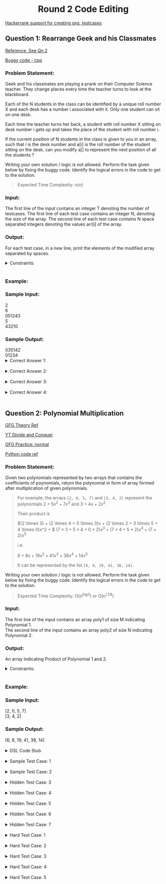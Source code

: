 <h1 align='center'> Round 2 Code Editing</h1>

[Hackerrank support for creating qns, testcases](https://support.hackerrank.com/hc/en-us/articles/223080547-Creating-a-Custom-Checker)

## Question 1: Rearrange Geek and his Classmates

[Reference. See Qn 2](https://practice.geeksforgeeks.org/contest/debugging/problems)

[Buggy code - cpp](https://ide.geeksforgeeks.org/PFWYVCLkbp)

<h3>Problem Statement:</h3>
<p>
Geek and his classmates are playing a prank on their
Computer Science teacher. They change places
every time the teacher turns to look at the
blackboard.

Each of the N students in the class can be identified
by a unique roll number X and each desk has a
number i associated with it. Only one student can sit
on one desk.

Each time the teacher turns her back, a student with
roll number X sitting on desk number i gets up and
takes the place of the student with roll number i.

If the current position of N students in the class is
given to you in an array, such that i is the desk
number and a[i] is the roll number of the student
sitting on the desk, can you modify a[] to represent
the next position of all the students ?

Writing your own solution / logic is not allowed. Perform
the task given below by fixing the buggy code.
Identify the logical errors in the code to get to the
solution.

>Expected Time Complexity: o(n)
</p>

<h3>Input:</h3>
<p>
The first line of the input contains an integer T denoting the number of testcases. The first line of
each test case contains an integer N, denoting the size of the array. The second line of each test
case contains N space separated integers denoting the values arr[i] of the array.</p>

<h3>Output:</h3>
<p>
For each test case, in a new line, print the elements of the modified array separated by spaces.
</p>

<details>
<summary>Constraints:</summary>

``` 1 <= T <= 10 
1 <= N <= 10^5 
0 <= arr[i] <= N-1
```
</details><br>

<h3>Example:</h3>
<h3>Sample Input:</h3>
2 <br>
6 <br>
051243 <br>
5 <br>
43210 <br>

<h3>Sample Output:</h3>
035142 <br>
01234 <br>


<details>
<summary>Correct Answer 1:</summary>

```cpp
#include <iostream>
using namespace std;

int main(){
	int t;
	// taking test case as input
	cin>>t;
	while(t--){
		int n;
		// taking n - size of array as input
		cin>>n;
		int a[n];
		// taking input for the array
		for(int i = 0 ;i<n;i++){
			cin>>a[i];
		}


		for(int i=0; i<n; i++){
		   a[i] = a[i] + (a[a[i] % n] % n) * n;	
		    
		}
		
		
        for(int i = 0; i < n; i++)
                a[i]= a[i] * 1 / n;
            
            
            
		for(int i = 0;i<n;i++)
			cout<<a[i]<<" ";
		cout<<"\n";
	}
}
```
</details><br>

<details>
<summary>Correct Answer 2:</summary>

```cpp
#include <bits/stdc++.h>
using namespace std;

int main(){
	int t;
	// taking test case as input
	cin>>t;
	while(t--){
		int n;
		// taking n - size of array as input
		cin>>n;
		int a[n], b[n];
		// taking input for the array
		for(int i = 0 ;i<n;i++){
			cin>>a[i];
		}


		for(int i = 0;i<n;i++){
			b[i] = a[a[i]];
		}
        for(int i = 0; i < n; i++)
            a[i] = a[i] * 1.0 / n;
            
		for(int i = 0;i<n;i++)
			cout<<b[i]<<" ";
		cout<<"\n";
	}
}
```
</details><br>

<details>
<summary>Correct Answer 3:</summary>

```cpp
#include <bits/stdc++.h>
using namespace std;

int main(){
	int t;
	// taking test case as input
	cin>>t;
	while(t--){
		int n;
		// taking n - size of array as input
		cin>>n;
		int a[n];
		// taking input for the array
		for(int i = 0 ;i<n;i++){
			cin>>a[i];
		}


		for(int i = 0;i<n;i++){
			a[i] = a[i] + (a[a[i]]%n) * n;
		}
		for(int i = 0;i<n;i++)
			cout<<a[i]/n<<" ";
		cout<<"\n";
	}
}
```
</details><br>

<details>
<summary>Correct Answer 4:</summary>

```cpp
#include <bits/stdc++.h>
using namespace std;

int main(){
	int t;
	// taking test case as input
	cin>>t;
	while(t--){
		int n;
		// taking n - size of array as input
		cin>>n;
		int a[n];
		// taking input for the array
		for(int i = 0 ;i<n;i++){
			cin>>a[i];
		}

		for(int i = 0;i<n;i++){
			a[i] = a[i]+(a[a[i]]%n)*n;
			// 5 + 3*n
		}
        for(int i = 0; i < n; i++)
            a[i] = a[i] * 1.0 / n;
            
		for(int i = 0;i<n;i++)
			cout<<a[i]<<" ";
		cout<<"\n";
	}
}
```
</details><br>

## Question 2: Polynomial Multiplication

[GFG Theory Ref](https://www.geeksforgeeks.org/multiply-two-polynomials-2/)

[YT Divide and Conquer](https://www.youtube.com/watch?v=6eFWMhS_PTA)

[GFG Practice: normal](https://www.geeksforgeeks.org/problems/multiply-two-polynomals0721/1?itm_source=geeksforgeeks&itm_medium=article&itm_campaign=bottom_sticky_on_article)

[Python code ref](https://jovian.com/indexkyou/python-divide-and-conquer-assignment)

<h3>Problem Statement:</h3>
<p>
Given two polynomials represented by two arrays that contains the coefficients of poynomials, return the polynomial in form of array formed after multiplication of given polynomials.

> For example, the arrays `[2, 0, 5, 7]` and `[3, 4, 2]` represent the polynomials $2 + 5x^2 + 7x^3$ and $3 + 4x + 2x^2$. 
> 
> Their product is 
>
> $(2 \times 3) + (2 \times 4 + 0 \times 3)x + (2 \times 2 + 3 \times 5 + 4 \times 0)x^2 + $
> $(7 \times 3 + 5 \times 4 + 0 \times 2)x^3 + (7 \times 4 + 5 \times 2)x^4 + (7 \times 2)x^5$ 
> 
> i.e. 
>
>$6 + 8x + 19x^2 + 41x^3 + 38x^4 + 14x^5$
> 
>It can be represented by the list `[6, 8, 19, 41, 38, 14]`.

Writing your own solution / logic is not allowed. Perform
the task given below by fixing the buggy code.
Identify the logical errors in the code to get to the
solution.

>Expected Time Complexity: O(n<sup>log3</sup>) or O(n<sup>1.58</sup>)
</p>

<h3>Input:</h3>
<p>
The first line of the input contains an array poly1 of size M indicating Polynomial 1.
<br>
The second line of the input contains an array poly2 of size N indicating Polynomial 2.
</p>

<h3>Output:</h3>
<p>
An array indicating Product of Polynomial 1 and 2.
</p>

<details>
<summary>Constraints:</summary>

``` 
1 ≤ M, N ≤ 100

1 ≤  poly1[i] , poly2[i]  ≤ 100
```
</details><br>

<h3>Example:</h3>
<h3>Sample Input:</h3>
[2, 0, 5, 7] <br>
[3, 4, 2] <br>

<h3>Sample Output:</h3>
[6, 8, 19, 41, 38, 14] <br>
<br>


<details>
<summary> DSL Code Stub</summary>

```
function(integer_array, multiply_polynomial, integer_array poly1, integer_array poly2, integer m, integer n)

integer(m) integer(n)

array(integer, poly1, m, single)

array(integer, poly2, n, single)

invoke(integer_array, product, multiply_polynomial, poly1, poly2, m, n)

print(integer_array,product)
```
</details><br>

<details>
<summary> Sample Test Case: 1 </summary>

```
4 3
2 0 5 7
3 4 2

6 8 19 41 38 14
```
</details><br>
<details>
<summary> Sample Test Case: 2 </summary>

```
4 3
1 0 3 2
2 0 4

2 0 10 4 12 8
```
</details><br>
<details>
<summary> Hidden Test Case: 3 </summary>

```
5 4
1 9 3 4 7
4 0 2 5

4 36 14 39 79 23 34 35
```
</details><br>
<details>
<summary> Hidden Test Case: 4 </summary>

```
3 3
0 0 0
3 4 2

0 0 0
```
</details><br>
<details>
<summary> Hidden Test Case: 5 </summary>

```
3 2
0 0 0
0 0

0 0 0
```
</details><br>
<details>
<summary> Hidden Test Case: 6 </summary>

```
5 4
2 0 5 7 5
3 4 2 1

6 8 19 43 53 39 17 5
```
</details><br>
<details>
<summary> Hidden Test Case: 7 </summary>

```
5 3
2 0 5 0 0
3 4 2

6 8 19 20 10
```
</details><br>

<details>
<summary> Hard Test Case: 1 </summary>

```
66 90

46 20 28 26 19 41 17 38 28 41 44 20 30 41 44 18 14 23 37 25 42 36 45 36 18 36 41 10 16 40 37 48 48 21 16 23 23 13 20 32 17 31 38 11 30 31 19 27 29 29 44 41 24 26 25 31 27 14 10 40 47 16 35 21 29 41

46 24 39 26 46 21 45 41 39 44 27 39 41 48 21 21 24 24 14 42 31 33 14 19 40 49 14 19 27 42 19 23 38 11 45 18 42 17 37 50 12 23 15 37 14 15 14 31 47 42 31 18 37 24 30 29 35 14 46 27 49 23 46 25 27 27 23 29 41 23 32 25 10 41 40 41 13 16 14 19 32 44 31 18 21 13 18 43 11 25

2116 2024 3562 3844 5226 5970 6961 8819 9223 11889 11866 13612 14481 16668 17469 16974 18280 18291 19487 20183 22021 23040 23965 23640 25151 26772 27898 26896 27178 30287 30265 31427 33632 33517 35371 33686 34311 35012 37149 39133 34685 38808 39167 39943 39620 40068 40303 40048 43401 43155 45811 46172 46934 46890 48481 49162 50486 51454 51073 52201 55079 55624 55913 56410 56427 57707 56695 57702 58744 58684 58505 57571 56488 57393 56953 56681 54906 53584 56028 54483 56825 55629 54130 54756 56585 53916 52040 54624 54325 55176 52519 51750 50143 50281 51569 46873 47570 46087 45935 46643 44291 43303 41595 42248 40559 38592 38386 38360 36618 36784 35777 34863 36185 34463 31997 31092 29377 29138 29406 28296 27150 25576 24948 24468 23510 22871 21231 20467 19943 19321 18648 17639 16854 16846 15637 14942 13430 13163 12429 11446 10841 9120 8598 8028 7365 6795 7050 5688 4455 4472 2743 3091 2607 1176 1025
```
</details><br>

<details>
<summary> Hard Test Case: 2 </summary>

```
77 75

14 25 11 43 29 30 17 16 41 12 40 22 29 24 18 38 28 29 14 22 36 44 49 18 27 14 44 24 37 22 39 17 26 42 12 36 30 38 35 13 39 18 24 28 17 15 32 19 27 19 11 15 11 12 28 20 17 50 31 26 27 35 50 10 33 42 15 50 48 34 10 14 36 48 23 32 20

22 34 43 50 50 48 26 21 42 32 11 23 24 27 46 11 22 42 18 50 20 22 33 14 50 42 48 19 40 42 19 21 35 23 43 10 23 27 35 30 23 14 37 27 41 33 15 13 40 17 45 28 23 42 43 25 23 27 15 33 16 12 24 28 40 27 24 50 12 22 41 31 18 15 33

308 1026 1694 3095 4523 5967 6905 7292 8590 8935 9214 10170 11222 11693 12102 12969 13737 15251 15118 15983 17126 17424 20073 19761 22065 22774 22572 24882 24315 28058 27284 27143 28635 28762 31216 30732 31672 32433 33341 34647 35447 36692 35935 36074 37317 38377 39215 39411 39271 40452 40541 40649 41810 40321 44375 42761 43209 44671 45736 47420 48627 47972 50961 49283 51483 53567 53243 53879 54147 55669 58531 57400 58338 57224 60452 60080 60433 58728 57582 56591 55442 56021 53305 52255 51718 51025 53479 50242 48845 48542 48413 48612 46769 46846 44963 42601 43251 42108 39671 40937 40113 38700 37895 34473 34805 34118 32780 34296 29967 30659 31306 29994 29710 27746 26056 26256 25464 25403 24657 23023 22467 23292 21224 20811 21288 19764 20302 19511 19162 18314 15785 17407 16569 13284 13609 13414 12345 10940 11531 11194 8929 7692 7596 6498 4563 4331 4134 3125 1599 1356 660

```
</details><br>

<details>
<summary> Hard Test Case: 3 </summary>

```
59 81

22 33 40 30 45 24 26 16 11 42 49 49 39 29 20 43 41 25 33 14 37 33 37 25 41 15 31 41 42 29 37 43 37 16 28 32 24 20 47 23 13 39 24 33 22 34 33 50 10 30 33 30 47 10 21 20 14 25 44

15 12 24 47 32 13 43 38 23 50 22 31 16 34 10 20 33 29 31 44 25 49 47 18 40 10 44 14 42 18 45 38 20 36 40 19 20 20 42 29 24 42 24 38 31 38 43 25 35 31 43 47 43 41 45 23 29 17 48 21 16 49 31 17 19 36 46 31 44 49 49 17 48 19 36 18 33 22 17 39 35

330 759 1524 2756 4250 4842 5823 6978 7419 8390 9528 10538 11703 13523 12782 14044 14457 15658 17562 18761 19307 20398 22124 22449 23779 23720 24719 25407 27037 27082 30033 31690 31965 33594 34208 34739 33920 36459 36005 37372 37848 39559 39829 40667 42464 43014 43490 45098 46937 47284 49970 48919 51596 52305 55203 54119 55544 53896 56578 55129 57300 57586 58059 56598 56699 57595 55855 57410 57617 58706 57365 59866 58153 59618 58594 57424 59798 58367 58613 58643 59494 57706 57271 54634 54467 53172 51598 48930 51318 50369 49565 46633 47263 44497 42854 43127 44480 41821 39840 39891 39534 37423 35680 35866 34647 31729 31359 30775 30676 26985 27664 26037 24264 23359 21462 21872 20771 20260 18845 19038 16782 16564 14979 14660 14235 12071 12641 10550 8861 7523 7488 6163 5328 3434 3755 2639 2213 2591 1540

```
</details><br>
<details>
<summary> Hard Test Case: 4 </summary>

```
88 77

15 33 42 33 33 29 45 49 26 25 12 40 34 45 45 40 42 11 27 15 20 36 28 27 27 41 20 48 24 18 29 48 15 49 27 12 22 20 19 12 45 30 27 32 37 24 23 32 43 42 46 42 33 39 25 19 22 23 27 40 29 35 29 40 13 11 14 12 28 30 37 44 43 18 19 44 46 12 22 26 11 22 44 11 46 24 11 45

27 14 27 25 45 20 49 43 37 20 29 11 27 40 31 24 47 28 20 37 11 34 16 41 16 24 19 35 37 11 48 40 29 43 16 20 34 24 48 17 28 13 10 24 31 28 29 33 35 11 26 10 44 36 39 13 44 18 46 15 27 21 41 39 48 37 25 27 22 49 21 21 26 44 35 34 27

405 1101 2001 2745 3987 4971 6622 8148 9505 10396 10891 11701 11896 13695 14668 16029 16603 17737 18953 19984 20719 20887 21317 21469 21720 22962 22737 24976 26285 27129 27796 29224 29508 30862 32613 32404 31306 35179 33718 35523 35720 35928 35179 36980 39215 37594 40793 40383 41181 42467 43791 43697 45966 46102 49179 47841 49628 50232 51506 53286 52914 54538 52042 56905 56520 58406 58269 59366 58638 60806 60560 62655 61410 61920 64330 66749 68963 68474 69447 68331 67286 66245 64990 64883 64620 65431 64608 65952 65244 65374 61886 62250 58651 57202 58528 56463 56523 55642 55121 53441 54239 52174 51118 52012 48536 49160 50328 48125 46227 46365 43470 42409 43746 42997 43521 44275 41081 41567 38401 37714 37459 35006 36461 35720 34429 33601 31140 30118 29722 27556 27018 26167 27492 25312 26533 24681 23476 22841 21822 21073 20927 18997 17910 18406 18245 18532 15942 15355 14441 13630 12160 12316 9375 8397 7805 7067 7205 6299 5459 4355 4423 2597 1827 1215

```
</details><br>
<details>
<summary> Hard Test Case: 5 </summary>

```
100 100

45 27 33 28 35 23 13 32 16 50 22 38 43 24 12 28 36 38 33 20 36 20 20 49 34 47 46 23 43 44 21 48 12 12 37 19 45 41 27 44 11 44 19 45 14 35 31 35 21 29 41 40 27 14 25 34 10 41 44 34 20 50 27 37 16 50 47 35 20 14 49 23 42 32 45 30 35 29 26 28 25 18 12 45 25 16 12 39 38 38 23 26 34 24 41 14 47 37 21 47

35 35 15 16 14 32 17 35 50 16 28 50 44 33 41 19 29 50 35 18 35 31 25 29 48 35 32 30 18 36 34 26 49 29 34 14 45 21 28 39 44 39 33 45 21 37 29 40 46 11 23 23 45 33 33 15 42 41 41 37 48 39 49 37 23 20 25 48 33 40 21 38 14 28 22 10 17 28 34 29 46 24 25 39 19 10 14 27 43 14 30 49 23 30 33 39 22 15 12 16


1575 2520 2775 3260 3762 4796 4324 5962 7385 8141 9107 10520 12691 12295 13399 13579 15207 17607 17598 17804 19742 20038 19873 22695 24136 25150 26350 26477 27933 29743 29641 31196 31887 33015 34901 33845 38194 37720 37100 39696 39760 42570 43190 44697 43654 45485 45572 47908 49880 49507 50694 51064 53334 52106 53751 55192 55119 57558 58767 60206 60739 62257 63517 66644 63768 66808 67577 68817 70780 71426 72240 74662 73334 74936 74776 76455 75399 78241 78869 80629 79361 80769 82934 84233 84973 82494 83185 85356 86396 86206 88186 90453 87463 88855 90354 93030 90887 95509 92365 95311 92592 90212 90641 91434 92195 90324 91356 88787 89109 85238 85529 83920 81761 82467 81341 78859 78717 79854 77023 79333 74921 74043 73031 71839 70896 68395 68754 65944 68080 65214 65757 62883 63150 61015 60711 60319 57854 57839 55604 55834 53727 53996 51172 49619 49613 49755 47961 44958 44534 44979 44869 42520 42511 42227 41728 39657 40677 38300 36696 34250 33909 33044 29938 29508 27950 28513 27320 26621 24483 22953 22988 21663 20009 18614 18930 18272 17909 17285 16325 16342 14450 13113 13999 12106 12010 11296 10741 11379 8913 8479 8079 6520 5666 4713 3638 2545 1549 900 752
```
</details><br>
